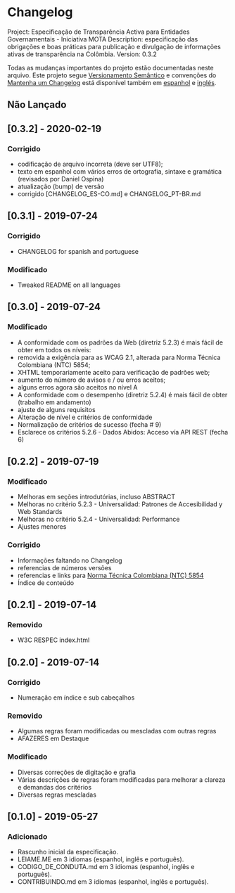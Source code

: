 # Changelog
Project: Especificação de Transparência Activa para Entidades Governamentais - Iniciativa MOTA
Description: especificação das obrigações e boas práticas para publicação e divulgação de informações ativas de transparência na Colômbia.
Version: 0.3.2

Todas as mudanças importantes do projeto estão documentadas neste arquivo.
Este projeto segue [Versionamento Semântico](http://semver.org/) e convenções do [Mantenha um Changelog](https://keepachangelog.com/pt-BR/1.0.0/) está disponível também em [espanhol](CHANGELOG_ES-CO.md) e [inglés](CHANGELOG.md).

## Não Lançado

## [0.3.2] - 2020-02-19

### Corrigido
- codificação de arquivo incorreta (deve ser UTF8);
- texto em espanhol com vários erros de ortografia, sintaxe e gramática (revisados por Daniel Ospina)
- atualização (bump) de versão
- corrigido [CHANGELOG_ES-CO.md] e CHANGELOG_PT-BR.md

## [0.3.1] - 2019-07-24

### Corrigido
- CHANGELOG for spanish and portuguese

### Modificado
- Tweaked README on all languages

## [0.3.0] - 2019-07-24

### Modificado

- A conformidade com os padrões da Web (diretriz 5.2.3) é mais fácil de obter em todos os níveis:
- removida a exigência para as WCAG 2.1, alterada para Norma Técnica Colombiana (NTC) 5854;
- XHTML temporariamente aceito para verificação de padrões web;
- aumento do número de avisos e / ou erros aceitos;
- alguns erros agora são aceitos no nível A
- A conformidade com o desempenho (diretriz 5.2.4) é mais fácil de obter (trabalho em andamento)
- ajuste de alguns requisitos
- Alteração de nível e critérios de conformidade
- Normalização de critérios de sucesso (fecha # 9)
- Esclarece os critérios 5.2.6 - Dados Abidos: Acceso vía API REST (fecha 6)

## [0.2.2] - 2019-07-19

### Modificado
- Melhoras em seções introdutórias, incluso ABSTRACT
- Melhoras no critério 5.2.3 - Universalidad: Patrones de Accesibilidad y Web Standards
- Melhoras no critério 5.2.4 - Universalidad: Performance
- Ajustes menores

### Corrigido
- Informações faltando no Changelog
- referencias de números versões
- referencias e links para [Norma Técnica Colombiana (NTC) 5854](https://ntc5854.accesibilidadweb.co/)
- Índice de conteúdo

## [0.2.1] - 2019-07-14

### Removido
- W3C RESPEC index.html

## [0.2.0] - 2019-07-14

### Corrigido
- Numeração em índice e sub cabeçalhos

### Removido
- Algumas regras foram modificadas ou mescladas com outras regras
- AFAZERES em Destaque

### Modificado
- Diversas correções de digitação e grafia
- Várias descrições de regras foram modificadas para melhorar a clareza e demandas dos critérios
- Diversas regras mescladas

## [0.1.0] - 2019-05-27

### Adicionado
- Rascunho inicial da especificação.
- LEIAME.ME em 3 idiomas (espanhol, inglês e português).
- CODIGO_DE_CONDUTA.md em 3 idiomas (espanhol, inglês e português).
- CONTRIBUINDO.md em 3 idiomas (espanhol, inglês e português).
